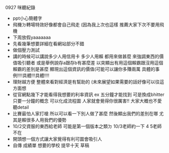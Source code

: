 0927 咪聽紀錄

* ppt小心簡體字
* 飛機ㄉ轉場特效好像都會自己飛走
(因為我上次也這樣
推薦大家下次不要用飛機
* 下周放假yaaaaaaa
* 先看幾筆想要詳細在看網站部分不錯
* 做個壓力測試
* 講的時候可以講說多少人用信用卡 多少人用賴 
都用來做甚麼
來強調東西的價值吸引聽者
或是舉例說存a跟存b有甚麼差
以突顯出有用這個賴霸跟沒用這個賴霸的差別是甚麼
顯現出這個資訊的價值(可能可以讓你多賺兩萬
具體的事例!!!!具體!!!具體!!!!
* 理財越方便 整體來看對經濟是有幫助的
(未來展望如果需要的話好像可以往這方面想
* 從官網點幾下才能看得我想要的利率資訊
ex 五分鐘才能找到 可是換成bhitter只要一分鐘的概念
可以化成流程圖 人家就會覺得你很厲害!!
大家大概也不愛聽detail 
* 比賽最怕人家打槍
 所以可以看一下別人做了甚麼
然後顯出我們的差別在哪
尤其是賴很多人用我們的優勢
* 10/2交資服的東西給老師 可能是第一個版本之類ㄉ
10/3老師約一下 4 5老師不在
* 開頭想一個方式讓大家覺得有利可圖會吸引人
* 自傳 成績單 想要的學校 提早十天 草稿